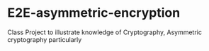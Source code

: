 # E2E-asymmetric-encryption

Class Project to illustrate knowledge of Cryptography, Asymmetric cryptography particularly

